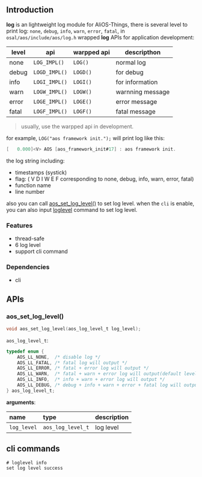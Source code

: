 ## Introduction

**log** is an lightweight log module for AliOS-Things, there is several level to print log: `none`, `debug`, `info`, `warn`, `error`, `fatal`, in `osal/aos/include/aos/log.h` wrapped **log** APIs for application development:

| level | api         | warpped api | descripthon      |
|-------|-------------|-------------|------------------|
| none  |`LOG_IMPL()` |`LOG()`      | normal log       |
| debug |`LOGD_IMPL()`|`LOGD()`     | for debug        |
| info  |`LOGI_IMPL()`|`LOGI()`     | for information  |
| warn  |`LOGW_IMPL()`|`LOGW()`     | warnning message |
| error |`LOGE_IMPL()`|`LOGE()`     | error message    |
| fatal |`LOGF_IMPL()`|`LOGF()`     | fatal message    |

> usually, use the warpped api in development.

for example, `LOG("aos framework init.");` will print log like this:

```c
[   0.000]<V> AOS [aos_framework_init#17] : aos framework init.
```
the log string including:
* timestamps (systick)
* flag: ( V D I W E F corresponding to none, debug, info, warn, error, fatal)
* function name
* line number

also you can call [aos_set_log_level()](#aos_set_log_level) to set log level.
when the `cli` is enable, you can also input [loglevel](#loglevel) command to set log level.

### Features

* thread-safe
* 6 log level
* support cli command

### Dependencies

* cli

## APIs

### aos_set_log_level()
```c
void aos_set_log_level(aos_log_level_t log_level);
```
`aos_log_level_t`:

```c
typedef enum {
    AOS_LL_NONE,  /* disable log */
    AOS_LL_FATAL, /* fatal log will output */
    AOS_LL_ERROR, /* fatal + error log will output */
    AOS_LL_WARN,  /* fatal + warn + error log will output(default level) */
    AOS_LL_INFO,  /* info + warn + error log will output */
    AOS_LL_DEBUG, /* debug + info + warn + error + fatal log will output */
} aos_log_level_t;
```

**arguments**:

| name        | type              |description |
|:------------|:------------------|------------|
| `log_level` | `aos_log_level_t` | log level  |

## cli commands

```
# loglevel info
set log level success
```
